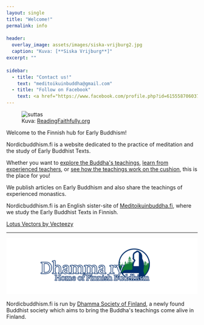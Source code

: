 ```yaml
---
layout: single
title: "Welcome!"
permalink: info

header:
  overlay_image: assets/images/siska-vrijburg2.jpg
  caption: "Kuva: [**Siska Vrijburg**]"
excerpt: ""

sidebar:
  - title: "Contact us!"
    text: "meditoikuinbuddha@gmail.com"
  - title: "Follow on Facebook"
    text: <a href="https://www.facebook.com/profile.php?id=61555870603768">Meditoi kuin Buddha</a>
---
```

<figure>
<img src="https://readingfaithfully.org/wp-content/uploads/2018/06/AllCovers-STORY-OneLine.jpg" alt="suttas">
  <figcaption>Kuva: <a href="https://readingfaithfully.org">ReadingFaithfully.org</a></figcaption>
</figure>

Welcome to the Finnish hub for Early Buddhism! 

Nordicbuddhism.fi is a website dedicated to the practice of meditation and the study of Early Buddhist Texts.

Whether you want to <a href="/categories/suttastudy">explore the Buddha's teachings</a>, <a href="/categories/monasticperspective">learn from experienced teachers</a>, or <a href="/categories/guidedmeditations">see how the teachings work on the cushion</a>, this is the place for you!

We publish articles on Early Buddhism and also share the teachings of experienced monastics.

Nordicbuddhism.fi is an English sister-site of <a href="https://meditoikuinbuddha.fi">Meditoikuinbuddha.fi</a>, where we study the Early Buddhist Texts in Finnish.

<a href="https://www.vecteezy.com/free-vector/lotus">Lotus Vectors by Vecteezy</a>

<hr>

<a href="https://dhamma.fi">
<img src="assets/images/bannertransparent.png" alt="dhammary">
</a>

Nordicbuddhism.fi is run by <a href="https://dhamma.fi">Dhamma Society of Finland</a>, a newly found Buddhist society which aims to bring the Buddha's teachings come alive in Finland.








